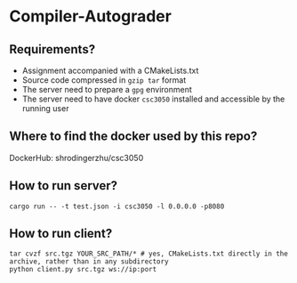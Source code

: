 # Compiler-Autograder

## Requirements?

- Assignment accompanied with a CMakeLists.txt
- Source code compressed in `gzip tar` format
- The server need to prepare a `gpg` environment
- The server need to have docker `csc3050` installed and accessible by the running user

## Where to find the docker used by this repo?

DockerHub: shrodingerzhu/csc3050

## How to run server?

```
cargo run -- -t test.json -i csc3050 -l 0.0.0.0 -p8080
```

## How to run client?

```
tar cvzf src.tgz YOUR_SRC_PATH/* # yes, CMakeLists.txt directly in the archive, rather than in any subdirectory
python client.py src.tgz ws://ip:port
```
